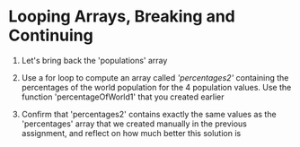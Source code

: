# Looping Arrays, Breaking and Continuing

1. Let's bring back the 'populations' array

2. Use a for loop to compute an array called _'percentages2'_ containing the
   percentages of the world population for the 4 population values. Use the
   function 'percentageOfWorld1' that you created earlier

3. Confirm that 'percentages2' contains exactly the same values as the
   'percentages' array that we created manually in the previous assignment,
   and reflect on how much better this solution is
